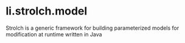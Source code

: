 li.strolch.model
================

Strolch is a generic framework for building parameterized models for modification at runtime written in Java